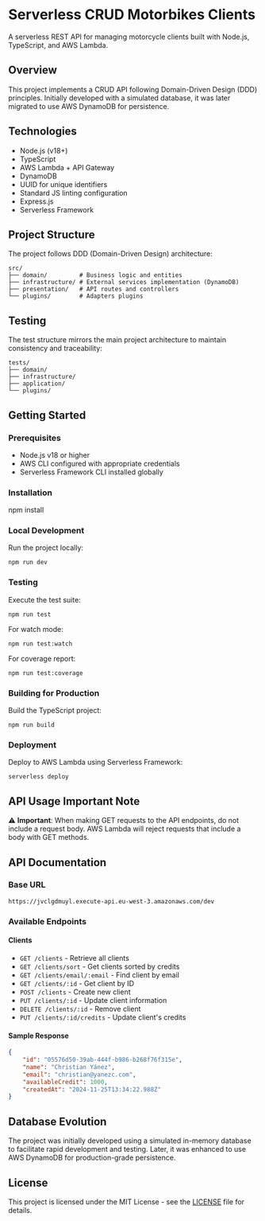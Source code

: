 # Serverless CRUD Motorbikes Clients

A serverless REST API for managing motorcycle clients built with Node.js, TypeScript, and AWS Lambda.

## Overview

This project implements a CRUD API following Domain-Driven Design (DDD) principles. Initially developed with a simulated database, it was later migrated to use AWS DynamoDB for persistence.

## Technologies

- Node.js (v18+)
- TypeScript
- AWS Lambda + API Gateway
- DynamoDB
- UUID for unique identifiers
- Standard JS linting configuration
- Express.js
- Serverless Framework

## Project Structure

The project follows DDD (Domain-Driven Design) architecture:

```plaintext
src/
├── domain/         # Business logic and entities
├── infrastructure/ # External services implementation (DynamoDB)
├── presentation/   # API routes and controllers
└── plugins/        # Adapters plugins
```

## Testing

The test structure mirrors the main project architecture to maintain consistency and traceability:
```plaintext
tests/
├── domain/
├── infrastructure/
├── application/
└── plugins/
```
## Getting Started

### Prerequisites

- Node.js v18 or higher
- AWS CLI configured with appropriate credentials
- Serverless Framework CLI installed globally

### Installation

npm install

### Local Development

Run the project locally:

```
npm run dev
```

### Testing

Execute the test suite:

```
npm run test
```

For watch mode:
```
npm run test:watch
```

For coverage report:
```
npm run test:coverage
```

### Building for Production

Build the TypeScript project:

```
npm run build
```

### Deployment

Deploy to AWS Lambda using Serverless Framework:

```
serverless deploy
```

## API Usage Important Note

⚠️ **Important**: When making GET requests to the API endpoints, do not include a request body. AWS Lambda will reject requests that include a body with GET methods.

## API Documentation

### Base URL
`https://jvclgdmuyl.execute-api.eu-west-3.amazonaws.com/dev`

### Available Endpoints

#### Clients
- `GET /clients` - Retrieve all clients
- `GET /clients/sort` - Get clients sorted by credits
- `GET /clients/email/:email` - Find client by email
- `GET /clients/:id` - Get client by ID
- `POST /clients` - Create new client
- `PUT /clients/:id` - Update client information
- `DELETE /clients/:id` - Remove client
- `PUT /clients/:id/credits` - Update client's credits

#### Sample Response
```json
{
    "id": "05576d50-39ab-444f-b986-b268f76f315e",
    "name": "Christian Yánez",
    "email": "christian@yanezc.com",
    "availableCredit": 1000,
    "createdAt": "2024-11-25T13:34:22.988Z"
}
```

## Database Evolution

The project was initially developed using a simulated in-memory database to facilitate rapid development and testing. Later, it was enhanced to use AWS DynamoDB for production-grade persistence.

## License

This project is licensed under the MIT License - see the [LICENSE](LICENSE) file for details.